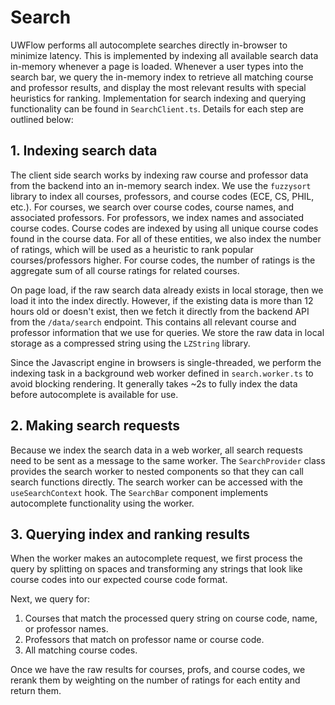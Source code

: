 # Search

UWFlow performs all autocomplete searches directly in-browser to minimize latency. This is implemented by indexing all available search data in-memory whenever a page is loaded. Whenever a user types into the search bar, we query the in-memory index to retrieve all matching course and professor results, and display the most relevant results with special heuristics for ranking. Implementation for search indexing and querying functionality can be found in `SearchClient.ts`. Details for each step are outlined below:

## 1. Indexing search data

The client side search works by indexing raw course and professor data from the backend into an in-memory search index. We use the `fuzzysort` library to index all courses, professors, and course codes (ECE, CS, PHIL, etc.). For courses, we search over course codes, course names, and associated professors. For professors, we index names and associated course codes. Course codes are indexed by using all unique course codes found in the course data. For all of these entities, we also index the number of ratings, which will be used as a heuristic to rank popular courses/professors higher. For course codes, the number of ratings is the aggregate sum of all course ratings for related courses.

On page load, if the raw search data already exists in local storage, then we load it into the index directly. However, if the existing data is more than 12 hours old or doesn't exist, then we fetch it directly from the backend API from the `/data/search` endpoint. This contains all relevant course and professor information that we use for queries. We store the raw data in local storage as a compressed string using the `LZString` library.

Since the Javascript engine in browsers is single-threaded, we perform the indexing task in a background web worker defined in `search.worker.ts` to avoid blocking rendering. It generally takes ~2s to fully index the data before autocomplete is available for use.

## 2. Making search requests

Because we index the search data in a web worker, all search requests need to be sent as a message to the same worker. The `SearchProvider` class provides the search worker to nested components so that they can call search functions directly. The search worker can be accessed with the `useSearchContext` hook. The `SearchBar` component implements autocomplete functionality using the worker.

## 3. Querying index and ranking results

When the worker makes an autocomplete request, we first process the query by splitting on spaces and transforming any strings that look like course codes into our expected course code format.

Next, we query for:
  1. Courses that match the processed query string on course code, name, or professor names.
  2. Professors that match on professor name or course code.
  3. All matching course codes.

Once we have the raw results for courses, profs, and course codes, we rerank them by weighting on the number of ratings for each entity and return them.
